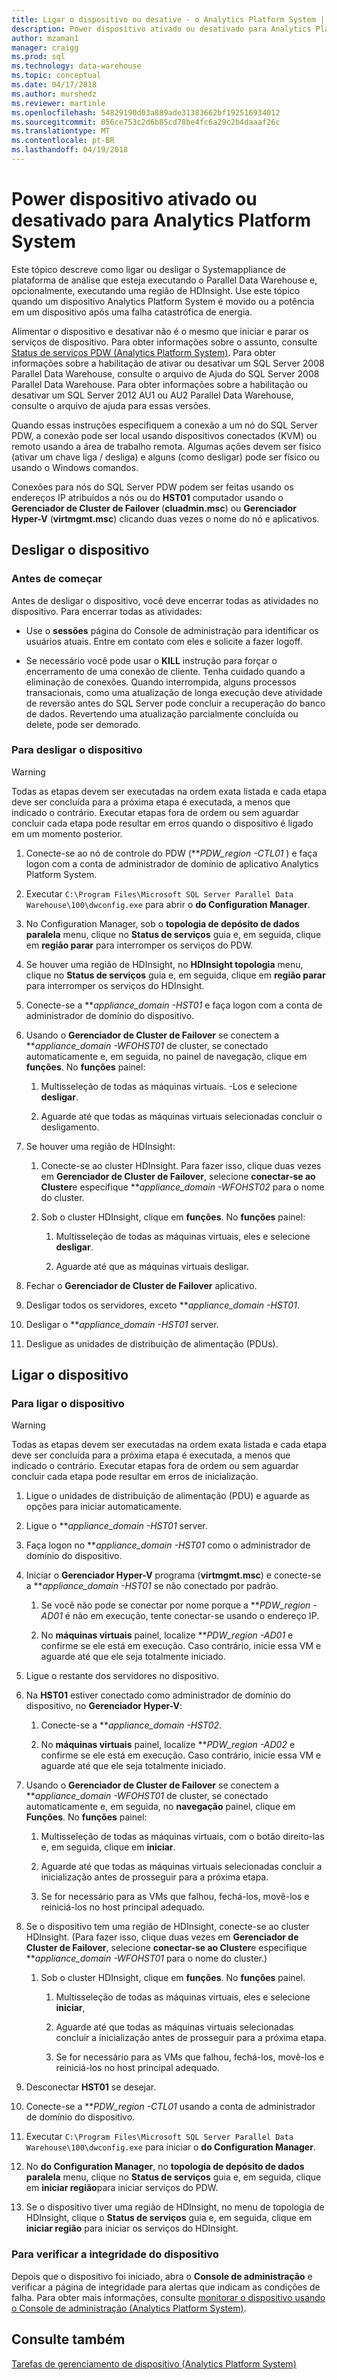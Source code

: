 ```yaml
---
title: Ligar o dispositivo ou desative - o Analytics Platform System | Microsoft Docs
description: Power dispositivo ativado ou desativado para Analytics Platform System
author: mzaman1
manager: craigg
ms.prod: sql
ms.technology: data-warehouse
ms.topic: conceptual
ms.date: 04/17/2018
ms.author: murshedz
ms.reviewer: martinle
ms.openlocfilehash: 54829190d03a889ade31383662bf192516934012
ms.sourcegitcommit: 056ce753c2d6b85cd78be4fc6a29c2b4daaaf26c
ms.translationtype: MT
ms.contentlocale: pt-BR
ms.lasthandoff: 04/19/2018
---
```

# <a name="power-the-appliance-on-or-off-for-analytics-platform-system"></a>Power dispositivo ativado ou desativado para Analytics Platform System
Este tópico descreve como ligar ou desligar o Systemappliance de plataforma de análise que esteja executando o Parallel Data Warehouse e, opcionalmente, executando uma região de HDInsight. Use este tópico quando um dispositivo Analytics Platform System é movido ou a potência em um dispositivo após uma falha catastrófica de energia.  
  
Alimentar o dispositivo e desativar não é o mesmo que iniciar e parar os serviços de dispositivo. Para obter informações sobre o assunto, consulte [Status de serviços PDW &#40;Analytics Platform System&#41;](pdw-services-status.md). Para obter informações sobre a habilitação de ativar ou desativar um SQL Server 2008 Parallel Data Warehouse, consulte o arquivo de Ajuda do SQL Server 2008 Parallel Data Warehouse. Para obter informações sobre a habilitação ou desativar um SQL Server 2012 AU1 ou AU2 Parallel Data Warehouse, consulte o arquivo de ajuda para essas versões.  
  
Quando essas instruções especifiquem a conexão a um nó do SQL Server PDW, a conexão pode ser local usando dispositivos conectados (KVM) ou remoto usando a área de trabalho remota. Algumas ações devem ser físico (ativar um chave liga / desliga) e alguns (como desligar) pode ser físico ou usando o Windows comandos.  
  
Conexões para nós do SQL Server PDW podem ser feitas usando os endereços IP atribuídos a nós ou do **HST01** computador usando o **Gerenciador de Cluster de Failover** (**cluadmin.msc**) ou **Gerenciador Hyper-V** (**virtmgmt.msc**) clicando duas vezes o nome do nó e aplicativos.  
  
## <a name="PowerOff"></a>Desligar o dispositivo  
  
### <a name="before-you-begin"></a>Antes de começar  
Antes de desligar o dispositivo, você deve encerrar todas as atividades no dispositivo. Para encerrar todas as atividades:  
  
-   Use o **sessões** página do Console de administração para identificar os usuários atuais. Entre em contato com eles e solicite a fazer logoff.  
  
-   Se necessário você pode usar o **KILL** instrução para forçar o encerramento de uma conexão de cliente. Tenha cuidado quando a eliminação de conexões. Quando interrompida, alguns processos transacionais, como uma atualização de longa execução deve atividade de reversão antes do SQL Server pode concluir a recuperação do banco de dados. Revertendo uma atualização parcialmente concluída ou delete, pode ser demorado.  
  
### <a name="to-power-off-the-appliance"></a>Para desligar o dispositivo  
  
> [!WARNING]  
> Todas as etapas devem ser executadas na ordem exata listada e cada etapa deve ser concluída para a próxima etapa é executada, a menos que indicado o contrário. Executar etapas fora de ordem ou sem aguardar concluir cada etapa pode resultar em erros quando o dispositivo é ligado em um momento posterior.  
  
1.  Conecte-se ao nó de controle do PDW (***PDW_region *-CTL01** ) e faça logon com a conta de administrador de domínio de aplicativo Analytics Platform System.  
  
2.  Executar `C:\Program Files\Microsoft SQL Server Parallel Data Warehouse\100\dwconfig.exe` para abrir o **do Configuration Manager**.  
  
3.  No Configuration Manager, sob o **topologia de depósito de dados paralela** menu, clique no **Status de serviços** guia e, em seguida, clique em **região parar** para interromper os serviços do PDW.  
  
4.  Se houver uma região de HDInsight, no **HDInsight topologia** menu, clique no **Status de serviços** guia e, em seguida, clique em **região parar** para interromper os serviços do HDInsight.  
  
5.  Conecte-se a ***appliance_domain *-HST01** e faça logon com a conta de administrador de domínio do dispositivo.  
  
6.  Usando o **Gerenciador de Cluster de Failover** se conectem a ***appliance_domain *-WFOHST01** de cluster, se conectado automaticamente e, em seguida, no painel de navegação, clique em **funções**. No **funções** painel:  
  
    1.  Multisseleção de todas as máquinas virtuais. -Los e selecione **desligar**.  
  
    2.  Aguarde até que todas as máquinas virtuais selecionadas concluir o desligamento.  
  
7.  Se houver uma região de HDInsight:  
  
    1.  Conecte-se ao cluster HDInsight. Para fazer isso, clique duas vezes em **Gerenciador de Cluster de Failover**, selecione **conectar-se ao Cluster**e especifique ***appliance_domain *-WFOHST02** para o nome do cluster.  
  
    2.  Sob o cluster HDInsight, clique em **funções**. No **funções** painel:  
  
        1.  Multisseleção de todas as máquinas virtuais, eles e selecione **desligar**.  
  
        2.  Aguarde até que as máquinas virtuais desligar.  
  
8.  Fechar o **Gerenciador de Cluster de Failover** aplicativo.  
  
9. Desligar todos os servidores, exceto ***appliance_domain *-HST01**.  
  
10. Desligar o ***appliance_domain *-HST01** server.  
  
11. Desligue as unidades de distribuição de alimentação (PDUs).  
  
## <a name="PowerOn"></a>Ligar o dispositivo  
  
### <a name="to-power-on-the-appliance"></a>Para ligar o dispositivo  
  
> [!WARNING]  
> Todas as etapas devem ser executadas na ordem exata listada e cada etapa deve ser concluída para a próxima etapa é executada, a menos que indicado o contrário. Executar etapas fora de ordem ou sem aguardar concluir cada etapa pode resultar em erros de inicialização.  
  
1.  Ligue o unidades de distribuição de alimentação (PDU) e aguarde as opções para iniciar automaticamente.  
  
2.  Ligue o ***appliance_domain *-HST01** server.  
  
3.  Faça logon no ***appliance_domain *-HST01** como o administrador de domínio do dispositivo.  
  
4.  Iniciar o **Gerenciador Hyper-V** programa (**virtmgmt.msc**) e conecte-se a ***appliance_domain *-HST01** se não conectado por padrão.  
  
    1.  Se você não pode se conectar por nome porque a ***PDW_region *-AD01** é não em execução, tente conectar-se usando o endereço IP.  
  
    2.  No **máquinas virtuais** painel, localize ***PDW_region *-AD01** e confirme se ele está em execução. Caso contrário, inicie essa VM e aguarde até que ele seja totalmente iniciado.  
  
5.  Ligue o restante dos servidores no dispositivo.  
  
6.  Na **HST01** estiver conectado como administrador de domínio do dispositivo, no **Gerenciador Hyper-V**:  
  
    1.  Conecte-se a ***appliance_domain *-HST02**.  
  
    2.  No **máquinas virtuais** painel, localize ***PDW_region *-AD02** e confirme se ele está em execução.  Caso contrário, inicie essa VM e aguarde até que ele seja totalmente iniciado.  
  
7.  Usando o **Gerenciador de Cluster de Failover** se conectem a ***appliance_domain *-WFOHST01** de cluster, se conectado automaticamente e, em seguida, no **navegação** painel, clique em **Funções**. No **funções** painel:  
  
    1.  Multisseleção de todas as máquinas virtuais, com o botão direito-las e, em seguida, clique em **iniciar**.  
  
    2.  Aguarde até que todas as máquinas virtuais selecionadas concluir a inicialização antes de prosseguir para a próxima etapa.  
  
    3.  Se for necessário para as VMs que falhou, fechá-los, movê-los e reiniciá-los no host principal adequado.  
  
8.  Se o dispositivo tem uma região de HDInsight, conecte-se ao cluster HDInsight. (Para fazer isso, clique duas vezes em **Gerenciador de Cluster de Failover**, selecione **conectar-se ao Cluster**e especifique ***appliance_domain *-WFOHST01** para o nome do cluster.)  
  
    1.  Sob o cluster HDInsight, clique em **funções**. No **funções** painel.  
  
        1.  Multisseleção de todas as máquinas virtuais, eles e selecione **iniciar**,  
  
        2.  Aguarde até que todas as máquinas virtuais selecionadas concluir a inicialização antes de prosseguir para a próxima etapa.  
  
        3.  Se for necessário para as VMs que falhou, fechá-los, movê-los e reiniciá-los no host principal adequado.  
  
9. Desconectar **HST01** se desejar.  
  
10. Conecte-se a ***PDW_region *-CTL01** usando a conta de administrador de domínio do dispositivo.  
  
11. Executar `C:\Program Files\Microsoft SQL Server Parallel Data Warehouse\100\dwconfig.exe` para iniciar o **do Configuration Manager**.  
  
12. No **do Configuration Manager**, no **topologia de depósito de dados paralela** menu, clique no **Status de serviços** guia e, em seguida, clique em **iniciar região**para iniciar serviços do PDW.  
  
13. Se o dispositivo tiver uma região de HDInsight, no menu de topologia de HDInsight, clique o **Status de serviços** guia e, em seguida, clique em **iniciar região** para iniciar os serviços do HDInsight.  
  
### <a name="to-verify-the-appliance-health"></a>Para verificar a integridade do dispositivo  
Depois que o dispositivo foi iniciado, abra o **Console de administração** e verificar a página de integridade para alertas que indicam as condições de falha. Para obter mais informações, consulte [monitorar o dispositivo usando o Console de administração &#40;Analytics Platform System&#41;](monitor-the-appliance-by-using-the-admin-console.md).  
  
## <a name="see-also"></a>Consulte também  
[Tarefas de gerenciamento de dispositivo &#40;Analytics Platform System&#41;](appliance-management-tasks.md)  
  
